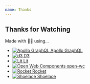 ```yaml
---
name: Thanks
---
```


## Thanks for Watching

Made with  🌳🦒 using...

- [![Apollo GraphQL](/decks/cincijs-feb-2022/apollo-graphql-logo.svg) Apollo GraphQL](https://apollographql.com/)
- [![d3](/decks/cincijs-feb-2022/d3-logo.svg) D3](https://d3js.org)
- [![Lit](/decks/cincijs-feb-2022/lit-logo.svg) Lit](https://lit.dev)
- [![Open Web Components](/decks/cincijs-feb-2022/open-wc-logo.svg) open-wc](https://open-wc.org/)
- [![Rocket](/decks/cincijs-feb-2022/rocket-logo.svg) Rocket](https://rocket.modern-web.dev/)
- [![Shoelace](/decks/cincijs-feb-2022/shoelace-logo.svg) Shoelace](https://shoelace.style/)
